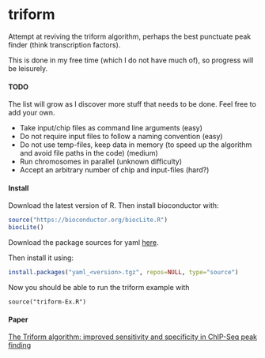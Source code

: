 # triform

Attempt at reviving the triform algorithm, perhaps the best punctuate peak finder (think transcription factors).

This is done in my free time (which I do not have much of), so progress will be leisurely.

#### TODO

The list will grow as I discover more stuff that needs to be done. Feel free to add your own.

- Take input/chip files as command line arguments (easy)
- Do not require input files to follow a naming convention (easy)
- Do not use temp-files, keep data in memory (to speed up the algorithm and avoid file paths in the code) (medium)
- Run chromosomes in parallel (unknown difficulty)
- Accept an arbitrary number of chip and input-files (hard?)

#### Install

Download the latest version of R. Then install bioconductor with:

```R
source("https://bioconductor.org/biocLite.R")
biocLite()
```

Download the package sources for yaml [here](https://cran.rstudio.com/web/packages/yaml/index.html).

Then install it using:

```R
install.packages("yaml_<version>.tgz", repos=NULL, type="source")
```

Now you should be able to run the triform example with

```
source("triform-Ex.R")
```

#### Paper

[The Triform algorithm: improved sensitivity and specificity in ChIP-Seq peak finding](http://bmcbioinformatics.biomedcentral.com/articles/10.1186/1471-2105-13-176)
